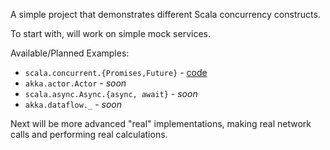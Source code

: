 A simple project that demonstrates different Scala concurrency constructs.

To start with, will work on simple mock services.

Available/Planned Examples:
* `scala.concurrent.{Promises,Future}` - [code](https://github.com/slevine/concurrency-scratchpad/blob/master/src/main/scala/promises/SimplePromises.scala)
* `akka.actor.Actor` - _soon_
* `scala.async.Async.{async, await}` - _soon_
* `akka.dataflow._` - _soon_

Next will be more advanced "real" implementations, making real network calls and performing real calculations.

